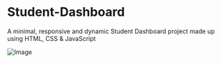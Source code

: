 # Student-Dashboard
A minimal, responsive and dynamic Student Dashboard  project made up using HTML, CSS &amp; JavaScript 


![Image](https://github.com/user-attachments/assets/bcb56f22-6c9f-4d70-825c-6909f3721e29)
